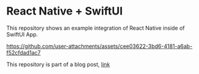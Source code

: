 # React Native + SwiftUI 

This repository shows an example integration of React Native inside of SwiftUI App.

https://github.com/user-attachments/assets/cee03622-3bd6-4181-a6ab-f52cfdad1ac7

This repository is part of a blog post, [link](https://www.callstack.com/blog/simplify-your-ios-brownfield-integration-with-rootviewfactory)
